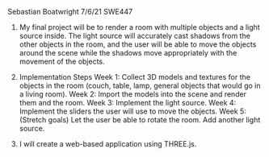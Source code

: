 Sebastian Boatwright
7/6/21
SWE447

1. My final project will be to render a room with multiple objects and a light source inside. 
   The light source will accurately cast shadows from the other objects in the room, and the user will be able to move the 
   objects around the scene while the shadows move appropriately with the movement of the objects.

2. Implementation Steps
  Week 1: 
    Collect 3D models and textures for the objects in the room (couch, table, lamp, general objects that would go in a living room).
  Week 2: 
    Import the models into the scene and render them and the room.
  Week 3:
    Implement the light source.
  Week 4: 
    Implement the sliders the user will use to move the objects.
  Week 5: (Stretch goals)
    Let the user be able to rotate the room.
    Add another light source.

3. I will create a web-based application using THREE.js.
